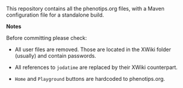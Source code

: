 This repository contains all the phenotips.org files, with a Maven configuration file for a standalone build.

**Notes**

Before committing please check:
- All user files are removed. Those are located in the XWiki folder (usually) and contain passwords.
- All references to ```jodatime``` are replaced by their XWiki counterpart.

- ```Home``` and ```Playground``` buttons are hardcoded to phenotips.org.
